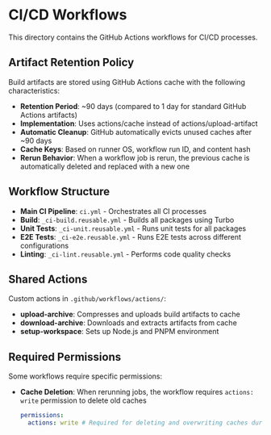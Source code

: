 # CI/CD Workflows

This directory contains the GitHub Actions workflows for CI/CD processes.

## Artifact Retention Policy

Build artifacts are stored using GitHub Actions cache with the following characteristics:

- **Retention Period**: ~90 days (compared to 1 day for standard GitHub Actions artifacts)
- **Implementation**: Uses actions/cache instead of actions/upload-artifact
- **Automatic Cleanup**: GitHub automatically evicts unused caches after ~90 days
- **Cache Keys**: Based on runner OS, workflow run ID, and content hash
- **Rerun Behavior**: When a workflow job is rerun, the previous cache is automatically deleted and replaced with a new one

## Workflow Structure

- **Main CI Pipeline**: `ci.yml` - Orchestrates all CI processes
- **Build**: `_ci-build.reusable.yml` - Builds all packages using Turbo
- **Unit Tests**: `_ci-unit.reusable.yml` - Runs unit tests for all packages
- **E2E Tests**: `_ci-e2e.reusable.yml` - Runs E2E tests across different configurations
- **Linting**: `_ci-lint.reusable.yml` - Performs code quality checks

## Shared Actions

Custom actions in `.github/workflows/actions/`:

- **upload-archive**: Compresses and uploads build artifacts to cache
- **download-archive**: Downloads and extracts artifacts from cache
- **setup-workspace**: Sets up Node.js and PNPM environment

## Required Permissions

Some workflows require specific permissions:

- **Cache Deletion**: When rerunning jobs, the workflow requires `actions: write` permission to delete old caches
  ```yaml
  permissions:
    actions: write # Required for deleting and overwriting caches during reruns
  ```
